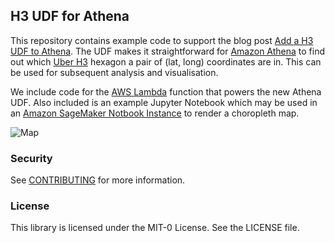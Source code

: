 ## H3 UDF for Athena

This repository contains example code to support the blog post [Add a H3 UDF to Athena](). The UDF makes it straightforward for [Amazon Athena](https://aws.amazon.com/athena/) to find out which [Uber H3](https://eng.uber.com/h3/) hexagon a pair of (lat, long) coordinates are in. This can be used for subsequent analysis and visualisation. 

We include code for the [AWS Lambda](https://aws.amazon.com/lambda/) function that powers the new Athena UDF. Also included is an example Jupyter Notebook which may be used in an [Amazon SageMaker Notbook Instance](https://docs.aws.amazon.com/sagemaker/latest/dg/nbi.html) to render a choropleth map.

![Map](https://github.com/aws-samples/h3-udf-for-athena/blob/master/media/earthquake_map.png)


### Security

See [CONTRIBUTING](CONTRIBUTING.md#security-issue-notifications) for more information.

### License

This library is licensed under the MIT-0 License. See the LICENSE file.